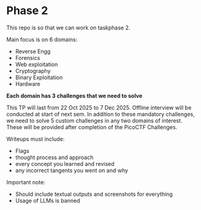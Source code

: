 # Phase 2 

This repo is so that we can work on taskphase 2. 

Main focus is on 6 domains: 
- Reverse Engg
- Forensics
- Web exploitation
- Cryptography
- Binary Exploitation
- Hardware

**Each domain has 3 challenges that we need to solve** 

This TP will last from 22 Oct 2025 to 7 Dec 2025. Offline interview will be conducted at start of next sem. In addition to these mandatory challenges, we need to solve 5 custom challenges in any two domains of interest. These will be provided after completion of the PicoCTF Challenges.

Writeups must include: 
- Flags
- thought process and approach
- every concept you learned and revised
- any incorrect tangents you went on and why
  
Important note:
- Should include textual outputs and screenshots for everything
- Usage of LLMs is banned
